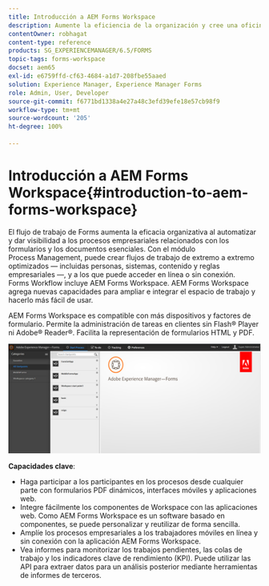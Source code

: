 ```yaml
---
title: Introducción a AEM Forms Workspace
description: Aumente la eficiencia de la organización y cree una oficina sin papel mediante la automatización de los procesos empresariales con LiveCycle AEM Forms Workspace.
contentOwner: robhagat
content-type: reference
products: SG_EXPERIENCEMANAGER/6.5/FORMS
topic-tags: forms-workspace
docset: aem65
exl-id: e6759ffd-cf63-4684-a1d7-208fbe55aaed
solution: Experience Manager, Experience Manager Forms
role: Admin, User, Developer
source-git-commit: f6771bd1338a4e27a48c3efd39efe18e57cb98f9
workflow-type: tm+mt
source-wordcount: '205'
ht-degree: 100%

---
```


# Introducción a AEM Forms Workspace{#introduction-to-aem-forms-workspace}

El flujo de trabajo de Forms aumenta la eficacia organizativa al automatizar y dar visibilidad a los procesos empresariales relacionados con los formularios y los documentos esenciales. Con el módulo Process Management, puede crear flujos de trabajo de extremo a extremo optimizados — incluidas personas, sistemas, contenido y reglas empresariales —, y a los que puede acceder en línea o sin conexión. Forms Workflow incluye AEM Forms Workspace. AEM Forms Workspace agrega nuevas capacidades para ampliar e integrar el espacio de trabajo y hacerlo más fácil de usar.

AEM Forms Workspace es compatible con más dispositivos y factores de formulario. Permite la administración de tareas en clientes sin Flash® Player ni Adobe® Reader®. Facilita la representación de formularios HTML y PDF.

![html-ws](assets/html-ws.png)

**Capacidades clave**:

* Haga participar a los participantes en los procesos desde cualquier parte con formularios PDF dinámicos, interfaces móviles y aplicaciones web.
* Integre fácilmente los componentes de Workspace con las aplicaciones web. Como AEM Forms Workspace es un software basado en componentes, se puede personalizar y reutilizar de forma sencilla.
* Amplíe los procesos empresariales a los trabajadores móviles en línea y sin conexión con la aplicación AEM Forms Workspace.
* Vea informes para monitorizar los trabajos pendientes, las colas de trabajo y los indicadores clave de rendimiento (KPI). Puede utilizar las API para extraer datos para un análisis posterior mediante herramientas de informes de terceros.
